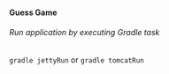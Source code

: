 #### Guess Game

###### Run application by executing Gradle task
`gradle jettyRun` or `gradle tomcatRun`
